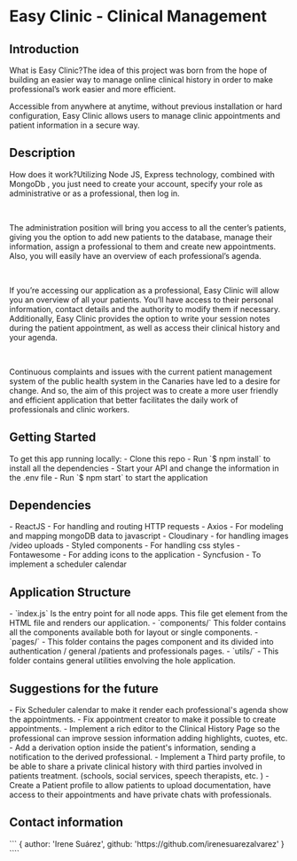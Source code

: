 <h1>Easy Clinic - Clinical Management</h1>

<h2>Introduction</h2>
<p>What is Easy Clinic?The idea of this project was born from the hope of building an easier way to manage online clinical history in order to make professional’s work easier and more efficient. </p>

<p> Accessible from anywhere at anytime, without previous installation or hard configuration, Easy Clinic allows users to manage clinic appointments and patient information in a secure way.</p>

<h2>Description</h2>
<p>How does it work?Utilizing Node JS, Express technology, combined with MongoDb , you just need to create your account, specify your role as administrative or as a professional, then log in. </p>
<br/>
<p>The administration position will bring you access to all the center’s patients, giving you the option to add new patients to the database, manage their information, assign a professional to them and create new appointments. Also, you will easily have an overview of each professional’s agenda. </p>
<br/>
<p>If you’re accessing our application as a professional, Easy Clinic will allow you an overview of all your patients. You’ll have access to their personal information, contact details and the authority to modify them if necessary. Additionally, Easy Clinic provides the option to write your session notes during the patient appointment, as well as access their clinical history and your agenda. </p>
<br/>
<p>Continuous complaints and issues with the current patient management system of the public health system in the Canaries have led to a desire for change. And so, the aim of this project was to create a more user friendly and efficient application that better facilitates the daily work of professionals and clinic workers.</p>

<h2>Getting Started</h2>
To get this app running locally:
- Clone this repo
- Run `$ npm install` to install all the dependencies
- Start your API and change the information in the .env file
- Run `$ npm start` to start the application

<h2>Dependencies</h2>
- ReactJS - For handling and routing HTTP requests
- Axios - For modeling and mapping mongoDB data to javascript
- Cloudinary - for handling images /video uploads
- Styled components - For handling css styles
- Fontawesome - For adding icons to the application
- Syncfusion - To implement a scheduler calendar
  
<h2>Application Structure</h2>
- `index.js` Is the entry point for all node apps. This file get element from the HTML file and renders our application. 
- `components/` This folder contains all the components available both for layout or single components. 
- `pages/` - This folder contains the pages component and its divided into authentication / general /patients and professionals pages.
- `utils/` - This folder contains general utilities envolving the hole application.

<h2>Suggestions for the future</h2>
- Fix Scheduler calendar to make it render each professional's agenda show the appointments.
- Fix appointment creator to make it possible to create appointments.  
- Implement a rich editor to the Clinical History Page so the professional can improve session information adding highlights, cuotes, etc. 
- Add a derivation option inside the patient's information, sending a notification to the derived professional. 
- Implement a Third party profile, to be able to share a private clinical history with third parties involved in patients treatment. (schools, social services, speech therapists, etc. )
- Create a Patient profile to allow patients to upload documentation, have access to their appointments and have private chats with professionals.

<h2>Contact information</h2>
```
{
    author: 'Irene Suárez',
    github: 'https://github.com/irenesuarezalvarez'
}
````